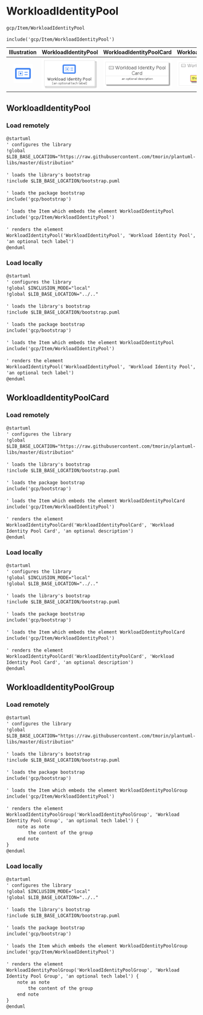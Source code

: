 # WorkloadIdentityPool


```text
gcp/Item/WorkloadIdentityPool
```

```text
include('gcp/Item/WorkloadIdentityPool')
```



| Illustration | WorkloadIdentityPool | WorkloadIdentityPoolCard | WorkloadIdentityPoolGroup |
| :---: | :---: | :---: | :---: |
| ![illustration for Illustration](../../gcp/Item/WorkloadIdentityPool.png) | ![illustration for WorkloadIdentityPool](../../gcp/Item/WorkloadIdentityPool.Local.png) | ![illustration for WorkloadIdentityPoolCard](../../gcp/Item/WorkloadIdentityPoolCard.Local.png) | ![illustration for WorkloadIdentityPoolGroup](../../gcp/Item/WorkloadIdentityPoolGroup.Local.png) |




## WorkloadIdentityPool

### Load remotely
```plantuml
@startuml
' configures the library
!global $LIB_BASE_LOCATION="https://raw.githubusercontent.com/tmorin/plantuml-libs/master/distribution"

' loads the library's bootstrap
!include $LIB_BASE_LOCATION/bootstrap.puml

' loads the package bootstrap
include('gcp/bootstrap')

' loads the Item which embeds the element WorkloadIdentityPool
include('gcp/Item/WorkloadIdentityPool')

' renders the element
WorkloadIdentityPool('WorkloadIdentityPool', 'Workload Identity Pool', 'an optional tech label')
@enduml
```

### Load locally
```plantuml
@startuml
' configures the library
!global $INCLUSION_MODE="local"
!global $LIB_BASE_LOCATION="../.."

' loads the library's bootstrap
!include $LIB_BASE_LOCATION/bootstrap.puml

' loads the package bootstrap
include('gcp/bootstrap')

' loads the Item which embeds the element WorkloadIdentityPool
include('gcp/Item/WorkloadIdentityPool')

' renders the element
WorkloadIdentityPool('WorkloadIdentityPool', 'Workload Identity Pool', 'an optional tech label')
@enduml
```

## WorkloadIdentityPoolCard

### Load remotely
```plantuml
@startuml
' configures the library
!global $LIB_BASE_LOCATION="https://raw.githubusercontent.com/tmorin/plantuml-libs/master/distribution"

' loads the library's bootstrap
!include $LIB_BASE_LOCATION/bootstrap.puml

' loads the package bootstrap
include('gcp/bootstrap')

' loads the Item which embeds the element WorkloadIdentityPoolCard
include('gcp/Item/WorkloadIdentityPool')

' renders the element
WorkloadIdentityPoolCard('WorkloadIdentityPoolCard', 'Workload Identity Pool Card', 'an optional description')
@enduml
```

### Load locally
```plantuml
@startuml
' configures the library
!global $INCLUSION_MODE="local"
!global $LIB_BASE_LOCATION="../.."

' loads the library's bootstrap
!include $LIB_BASE_LOCATION/bootstrap.puml

' loads the package bootstrap
include('gcp/bootstrap')

' loads the Item which embeds the element WorkloadIdentityPoolCard
include('gcp/Item/WorkloadIdentityPool')

' renders the element
WorkloadIdentityPoolCard('WorkloadIdentityPoolCard', 'Workload Identity Pool Card', 'an optional description')
@enduml
```

## WorkloadIdentityPoolGroup

### Load remotely
```plantuml
@startuml
' configures the library
!global $LIB_BASE_LOCATION="https://raw.githubusercontent.com/tmorin/plantuml-libs/master/distribution"

' loads the library's bootstrap
!include $LIB_BASE_LOCATION/bootstrap.puml

' loads the package bootstrap
include('gcp/bootstrap')

' loads the Item which embeds the element WorkloadIdentityPoolGroup
include('gcp/Item/WorkloadIdentityPool')

' renders the element
WorkloadIdentityPoolGroup('WorkloadIdentityPoolGroup', 'Workload Identity Pool Group', 'an optional tech label') {
    note as note
        the content of the group
    end note
}
@enduml
```

### Load locally
```plantuml
@startuml
' configures the library
!global $INCLUSION_MODE="local"
!global $LIB_BASE_LOCATION="../.."

' loads the library's bootstrap
!include $LIB_BASE_LOCATION/bootstrap.puml

' loads the package bootstrap
include('gcp/bootstrap')

' loads the Item which embeds the element WorkloadIdentityPoolGroup
include('gcp/Item/WorkloadIdentityPool')

' renders the element
WorkloadIdentityPoolGroup('WorkloadIdentityPoolGroup', 'Workload Identity Pool Group', 'an optional tech label') {
    note as note
        the content of the group
    end note
}
@enduml
```

